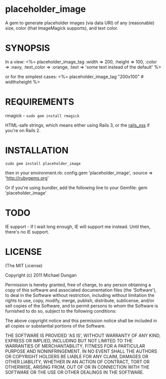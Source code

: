 placeholder_image
=================

A gem to generate placeholder images (via data URI) of any (reasonable) size, color (that ImageMagick supports), and text color.

SYNOPSIS
========

In a view:
    <%= placeholder_image_tag :width => 200, :height => 100, :color => :navy, :text_color => :orange, :text => 'some text instead of the default' %>

or for the simplest cases:
    <%= placeholder_image_tag "200x100" # widthxheight %>

REQUIREMENTS
============

rmagick - `sudo gem install rmagick`

HTML-safe strings, which means either using Rails 3, or the [rails_xss](https://github.com/rails/rails_xss) if you're on Rails 2.

INSTALLATION
============

    sudo gem install placeholder_image

then in your environment.rb:
    config.gem 'placeholder_image', :source => 'http://rubygems.org'

Or if you're using bundler, add the following line to your Gemfile:
    gem 'placeholder_image'
    
TODO
====

IE support - If I wait long enough, IE will support me instead. Until then, there's no IE support.

LICENSE
=======

(The MIT License)

Copyright (c) 2011 Michael Dungan

Permission is hereby granted, free of charge, to any person obtaining
a copy of this software and associated documentation files (the
'Software'), to deal in the Software without restriction, including
without limitation the rights to use, copy, modify, merge, publish,
distribute, sublicense, and/or sell copies of the Software, and to
permit persons to whom the Software is furnished to do so, subject to
the following conditions:

The above copyright notice and this permission notice shall be
included in all copies or substantial portions of the Software.

THE SOFTWARE IS PROVIDED 'AS IS', WITHOUT WARRANTY OF ANY KIND,
EXPRESS OR IMPLIED, INCLUDING BUT NOT LIMITED TO THE WARRANTIES OF
MERCHANTABILITY, FITNESS FOR A PARTICULAR PURPOSE AND NONINFRINGEMENT.
IN NO EVENT SHALL THE AUTHORS OR COPYRIGHT HOLDERS BE LIABLE FOR ANY
CLAIM, DAMAGES OR OTHER LIABILITY, WHETHER IN AN ACTION OF CONTRACT,
TORT OR OTHERWISE, ARISING FROM, OUT OF OR IN CONNECTION WITH THE
SOFTWARE OR THE USE OR OTHER DEALINGS IN THE SOFTWARE.
